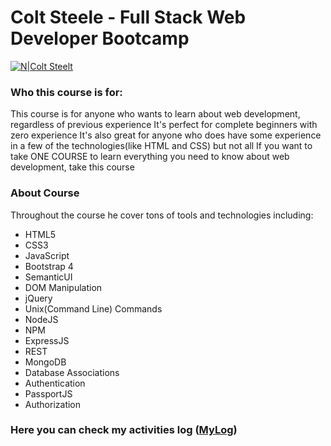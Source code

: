 # Colt Steele - Full Stack Web Developer Bootcamp

[![N|Colt Steelt](https://i.udemycdn.com/user/200_H/4466306_6fd8_3.jpg)](https://www.udemy.com/course/the-web-developer-bootcamp/)

### Who this course is for:
This course is for anyone who wants to learn about web development, regardless of previous experience
It's perfect for complete beginners with zero experience
It's also great for anyone who does have some experience in a few of the technologies(like HTML and CSS) but not all
If you want to take ONE COURSE to learn everything you need to know about web development, take this course

### About Course

Throughout the course he cover tons of tools and technologies including:

* HTML5
* CSS3
* JavaScript
* Bootstrap 4
* SemanticUI
* DOM Manipulation
* jQuery
* Unix(Command Line) Commands
* NodeJS
* NPM
* ExpressJS
* REST
* MongoDB
* Database Associations
* Authentication
* PassportJS
* Authorization

### Here you can check my activities log ([MyLog])

[MyLog]: <https://github.com/poepoedarli/FullStackDev/blob/master/my_study_log.md>
